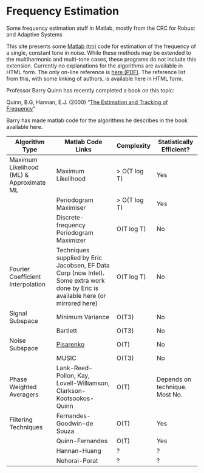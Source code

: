 # Frequency Estimation

Some frequency estimation stuff in Matlab, mostly from the CRC for Robust and Adaptive Systems

This site presents some [Matlab (tm)](http://www.google.com/url?q=http%3A%2F%2Fwww.mathworks.com%2F&sa=D&sntz=1&usg=AFQjCNEN8sEnpi2M6VohHRH2Q4pK9OZEUA) code for estimation of the frequency of a single, constant tone in noise. While these methods may be extended to the multiharmonic and multi-tone cases, these programs do not include this extension.
Currently no explanations for the algorithms are available in HTML form. The only on-line reference is [here (PDF)](http://www.google.com/url?q=http%3A%2F%2Fespace.library.uq.edu.au%2Fview%2FUQ%3A10626&sa=D&sntz=1&usg=AFQjCNFGDc6N8gt32C3HAVY8n7mUlY8BCg). The reference list from this, with some linking of authors, is available here in HTML form.

Professor Barry Quinn has recently completed a book on this topic:

Quinn, B.G, Hannan, E.J. (2000) “[The Estimation and Tracking of Frequency](http://www.google.com/url?q=http%3A%2F%2Fwww.cambridge.org%2Fuk%2Fcatalogue%2Fcatalogue.asp%3Fisbn%3D0521804469&sa=D&sntz=1&usg=AFQjCNFIMBThtqEYttxzyJD3-31pxIoZ6Q)”

Barry has made matlab code for the algorithms he describes in the book available here.

| Algorithm Type                           | Matlab Code Links                                                                                                                 | Complexity   | Statistically Efficient?       |
| ---------------------------------------- | --------------------------------------------------------------------------------------------------------------------------------- | ------------ | ------------------------------ |
| Maximum Likelihood (ML) & Approximate ML | Maximum Likelihood                                                                                                                | > O(T log T) | Yes                            |
|                                          | Periodogram Maximiser                                                                                                             | > O(T log T) | Yes                            |
|                                          | Discrete-frequency Periodogram Maximizer                                                                                          | O(T log T)   | No                             |
| Fourier Coefficient Interpolation        | Techniques supplied by Eric Jacobsen, EF Data Corp (now Intel). Some extra work done by Eric is available here (or mirrored here) | O(T log T)   | No                             |
| Signal Subspace                          | Minimum Variance                                                                                                                  | O(T3)        | No                             |
|                                          | Bartlett                                                                                                                          | O(T3)        | No                             |
| Noise Subspace                           | [Pisarenko](https://github.com/kootsoop/frequency/blob/main/matlab/pisarenko.m)                                                   | O(T)         | No                             |
|                                          | MUSIC                                                                                                                             | O(T3)        | No                             |
| Phase Weighted Averagers                 | Lank-Reed-Pollon, Kay, Lovell-Williamson, Clarkson-Kootsookos-Quinn                                                               | O(T)         | Depends on technique. Most No. |
| Filtering Techniques                     | Fernandes-Goodwin-de Souza                                                                                                        | O(T)         | Yes                            |
|                                          | Quinn-Fernandes                                                                                                                   | O(T)         | Yes                            |
|                                          | Hannan-Huang                                                                                                                      | ?            | ?                              |
|                                          | Nehorai-Porat                                                                                                                     | ?            | ?                              |
